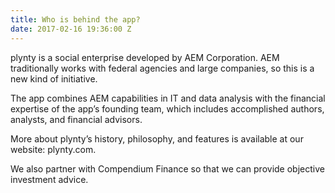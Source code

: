 ```yaml
---
title: Who is behind the app?
date: 2017-02-16 19:36:00 Z
---
```


plynty is a social enterprise developed by AEM Corporation. AEM traditionally works with federal agencies and large companies, so this is a new kind of initiative.

The app combines AEM capabilities in IT and data analysis with the financial expertise of the app’s founding team, which includes accomplished authors, analysts, and financial advisors.

More about plynty’s history, philosophy, and features is available at our website: plynty.com.

We also partner with Compendium Finance so that we can provide objective investment advice.